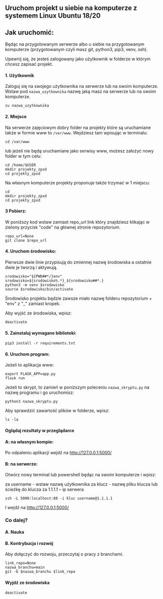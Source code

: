 ## Uruchom projekt u siebie na komputerze z systemem Linux Ubuntu 18/20

## Jak uruchomić:

Będąc na przygotowanym serwerze albo u siebie na przygotowanym komputerze (przygotowanym czyli masz git, python3, pip3, venv, ssh).

Upewnij się, że jesteś zalogowany jako użytkownik w folderze w którym chcesz zapisać projekt. 

#### 1. Użytkownik

Zaloguj się na swojego użytkownika na serwerze lub na swoim komputerze. Wstaw pod `nazwa_uzytkownika` nazwę jaką masz na serwerze lub na swoim komputerze.
```
su nazwa_uzytkownika
```

#### 2. Miejsce

Na serwerze zajęciowym dobry folder na projekty które są uruchamiane także w formie www to `/var/www`. Wejdziesz tam wpisując w terminalu:
```
cd /var/www
``` 
lub jeżeli nie będą uruchamiane jako serwisy www, możesz założyć nowy folder w tym celu:
```
cd /home/$USER
mkdir projekty_zpxd
cd projekty_zpxd
```

Na własnym komputerze projekty proponuje także trzymać w 1 miejscu:
```
cd
mkdir projekty_zpxd
cd projekty_zpxd
```

#### 3 Pobierz:

W poniższy kod wstaw zamiast repo_url link który znajdziesz klikając w zielony przycisk "code" na głównej stronie repozytorium.
```
repo_url=None
git clone $repo_url
```

#### 4. Uruchom środowisko:

Pierwsze dwie linie przypisują do zmiennej nazwę środowiska a ostatnie dwie je tworzą i aktywują.

```
srodowisko="${PWD##*/}env"
srodowisko=${srodowisko%.*}_${srodowisko##*.}
python3 -m venv $srodowisko
source $srodowisko/bin/activate
```

Środowisko projektu będzie zawsze miało nazwę folderu repozytorium + "env" z "_" zamiast kropek.

Aby wyjść ze środowiska, wpisz:
```
deactivate
```

#### 5. Zainstaluj wymagane biblioteki:
```
pip3 install -r requirements.txt
```

#### 6. Uruchom program:

Jeżeli to aplikacja www:
```
export FLASK_APP=app.py
flask run
```
Jeżeli to skrypt, to zamień w poniższym poleceniu `nazwa_skryptu.py` na nazwę programu i go uruchomisz:
```
python3 nazwa_skryptu.py
```
Aby sprawdzić zawartość plików w folderze, wpisz:
```
ls -la
```

#### Oglądaj rezultaty w przeglądarce

#### A: na własnym kompie:

Po odpaleniu aplikacji wejdź na http://127.0.0.1:5000/

#### B: na serwerze:

Otwórz nowy terminal lub powershell będąc na swoim komputerze i wpisz:

za username -  wstaw nazwę użytkownika
za klucz - nazwę pliku klucza lub ścieżkę do klucza
za 1.1.1.1 – ip serwera
```
ssh -L 5000:localhost:80 -i kluc username@1.1.1.1
```

I wejdź na http://127.0.0.1:5000/

### Co dalej?

#### A. Nauka


#### B. Kontrybucja i rozwój

Aby dołączyć do rozwoju, przeczytaj o pracy z branchami.

```
link_repo=None
nazwa_branchu=main
git -b $nazwa_branchu $link_repo
```



#### Wyjdź ze środowiska
```
deactivate
```
